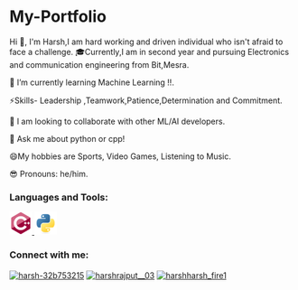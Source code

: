 # My-Portfolio
Hi 👋, I'm Harsh,I am hard working and driven individual who isn't afraid to face a challenge.
🎓Currently,I am in second year and pursuing Electronics and communication engineering from Bit,Mesra.


🌱 I’m currently learning Machine Learning !!.


⚡Skills-
Leadership ,Teamwork,Patience,Determination and Commitment.

👬 I am looking to collaborate with other ML/AI developers.

💬 Ask me about python or cpp!

😄My hobbies are Sports, Video Games, Listening to Music.

😎 Pronouns: he/him.
<h3 align="left">Languages and Tools:</h3>
<p align="left"> <a href="https://www.w3schools.com/cpp/" target="_blank"> <img src="https://raw.githubusercontent.com/devicons/devicon/master/icons/cplusplus/cplusplus-original.svg" alt="cplusplus" width="40" height="40"/> </a> <a href="https://www.python.org" target="_blank"> <img src="https://raw.githubusercontent.com/devicons/devicon/master/icons/python/python-original.svg" alt="python" width="40" height="40"/> </a> </p>
<h3 align="left">Connect with me:</h3>
<p align="left">
<a href="https://linkedin.com/in/harsh-32b753215" target="blank"><img align="center" src="https://raw.githubusercontent.com/rahuldkjain/github-profile-readme-generator/master/src/images/icons/Social/linked-in-alt.svg" alt="harsh-32b753215" height="30" width="40" /></a>
<a href="https://instagram.com/harshrajput__03" target="blank"><img align="center" src="https://raw.githubusercontent.com/rahuldkjain/github-profile-readme-generator/master/src/images/icons/Social/instagram.svg" alt="harshrajput__03" height="30" width="40" /></a>
<a href="https://www.hackerrank.com/harshharsh_fire1" target="blank"><img align="center" src="https://raw.githubusercontent.com/rahuldkjain/github-profile-readme-generator/master/src/images/icons/Social/hackerrank.svg" alt="harshharsh_fire1" height="30" width="40" /></a>
</p>

